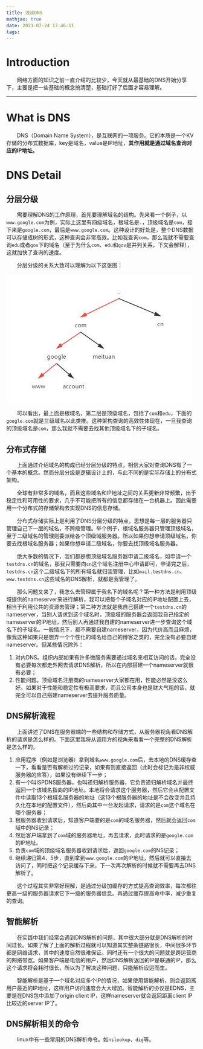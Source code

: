 ```yaml
---
title: 浅淡DNS
mathjax: true
date: 2021-07-24 17:46:11
tags:
---
```


# Introduction

&emsp;&emsp;网络方面的知识之前一直介绍的比较少，今天就从最基础的DNS开始分享下，主要是把一些基础的概念搞清楚，基础打好了后面才容易理解。

---

# What is DNS

&emsp;&emsp;DNS（Domain Name System），是互联网的一项服务。它的本质是一个KV存储的分布式数据库，key是域名，value是IP地址，**其作用就是通过域名查询对应的IP地址。**

# DNS Detail

## 分层分级

&emsp;&emsp;需要理解DNS的工作原理，首先要理解域名的结构。先来看一个例子，以`www.google.com`为例，实际上这里有四级域名，根域名是`.`，顶级域名是`com`，接下来是`google.com`，最后是`www.google.com`。这种设计的好处是，整个DNS数据可以存储成树的形式，这种查询会非常高效。比如我查询`com`，那么我就不需要查询`edu`或者`gov`下的域名（至于为什么`com`、`edu`和`gov`是并列关系，下文会解释），这就加快了查询的速度。

&emsp;&emsp;分层分级的关系大致可以理解为以下这张图：

![dns hierarchy](/images/DNS.png)

&emsp;&emsp;可以看出，最上面是根域名，第二层是顶级域名，包括了`com`和`edu`，下面的`google.com`就是三级域名以此类推。这种架构查询的高效性体现在，一旦我查询的顶级域名是`com`，那么我就不需要去找其他顶级域名下的子域名。

## 分布式存储

&emsp;&emsp;上面通过介绍域名的构成已经分层分级的特点，相信大家对查询DNS有了一个基本的概念。然而分层分级是逻辑设计上的，与此不同的是实际存储上的分布式架构。

&emsp;&emsp;全球有非常多的域名，而且这些域名和IP地址之间的关系更新非常频繁，出于稳定性和可用性的要求，几乎不可能把所有的信息都存储在一台机器上。因此需要用一个分布式的存储架构去实现DNS的信息存储。

&emsp;&emsp;分布式存储实际上是利用了DNS分层分级的特点，思想是每一层的服务器只管理自己下一层的域名，不跨级管理。举个例子，根域名服务器只管理顶级域名，至于二级域名的管理则委派给各个顶级域服务器。所以如果你想申请顶级域名，你要去找根域名服务器；如果你想申请二级域名，你要去找顶级域名服务器。

&emsp;&emsp;绝大多数的情况下，我们都是想顶级域名服务器申请二级域名，如申请一个`testdns.cn`的域名，那我只需要向`cn`这个域名注册中心申请即可，申请完之后，`testdns.cn`这个二级域名下的所有域名就归我管理，比如`mail.testdns.cn`、`www.testdns.cn`这些域名的DNS解析，就都是我管理了。

&emsp;&emsp;那么问题又来了，我怎么去管理属于我名下的域名呢？第一种方法是利用顶级域提供的nameserver来进行解析，我可以把每个子域名对应的IP地址配置上去，相当于利用公共的资源去管理；第二种方法就是我自己搭建一个`testdns.cn`的nameserver，当别人请求到这个域名时，顶级域的服务器会返回我自己指定的nameserver的IP地址，然后别人再通过我自建的nameserver进一步查询这个域名下的子域名。一般情况下，都不需要自建nameserver，因为代价高而且麻烦，像我这种如果只是想弄一个个性化的域名给自己的博客之类的，完全没有必要自建nameserver。但某些情况除外：

1. 对内DNS。组织内部如果有许多微服务需要通过域名来相互访问的话，完全没有必要每次都走外网去请求DNS解析，所以在内部搭建一个nameserver就很有必要；
2. 性能问题。顶级域名注册商的nameserver大家都在用，性能必然是没这么好。如果对于性能和稳定性有极高要求，而且公司本身也是财大气粗的话，就完全可以自己搭建nameserver去提升服务质量。

## DNS解析流程

&emsp;&emsp;上面讲述了DNS在服务器端的一些结构和存储方式，从服务器视角看DNS解析的请求是怎么样的。下面这里我将从调用方的视角来看看一个完整的DNS解析是怎么样的。

1. 应用程序（例如是浏览器）拿到域名`www.google.com`后，去本地的DNS缓存查一下，看看是否有解析过的记录，如果有则直接返回（此时会标记为是非权威服务器的应答），如果没有继续下一步；
2. 有一个叫ISPDNS服务器，也叫递归解析服务器，它负责递归解析域名并最终返回一个该域名指向的IP地址。本地将会请求这个服务器，然后它会从配置文件中读取13个根域名服务器的地址（这13个根服务器的地址是不会改变并且持久化在本地的配置文件），然后向其中一台发起请求，请求的是`com`这个域名在哪个服务器；
3. 根服务器收到请求后，知道客户端要的是`com`的域名服务器，然后就会返回`com`域中的NS记录；
4. 然后客户端拿到了`com`域的服务器地址，再去请求，此时请求的是`google.com`的IP地址。
5. 负责`com`域的顶级域名服务器收到请求后，返回`google.com`的NS记录；
6. 继续递归第4、5步，直到拿到`www.google.com`的IP地址，然后就可以直接去访问了，同时把这个记录缓存下来，下一次再次解析的时候就不需要再去DNS解析了。

&emsp;&emsp;这个过程其实非常好理解，是通过分级加缓存的方式提高查询效率，每次都往更高一级的服务器请求它下一级的服务器信息。再通过缓存提高命中率，减少重复的查询。

## 智能解析

&emsp;&emsp;在实践中我们经常会遇到DNS解析的问题，其中很大部分就是DNS解析的时间过长。如果了解了上面的解析过程就可以知道其实整条链路很长，中间很多环节都是网络请求，其中的速度自然很难保证。同时还有一个很大的问题就是跨运营商的网络带宽。如果客户端是电信的用户，然后DNS解析返回的IP是联通的IP，那么这个请求将会耗时很长，所以为了解决这种问题，只能解析应运而生。

&emsp;&emsp;智能解析是基于一个域名对应多个IP的情况，如果使用智能解析，则会返回离用户最近的IP地址，这样用户访问速度会大大增加。智能解析的协议是EDNS，主要是在DNS包中添加了origin client IP，这样nameserver就会返回距离client IP比较近的server IP了。

## DNS解析相关的命令

&emsp;&emsp;linux中有一些常用的DNS解析命令。如`nslookup`、`dig`等。